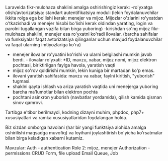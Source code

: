 Laravelda fikr-mulohaza shaklini amalga oshirishingiz kerak:
-ro'yxatga olish/avtorizatsiya: standart autentifikatsiya moduli (lekin foydalanuvchilar
ikkita rolga ega bo'lishi kerak: menejer va mijoz.
Mijozlar o'zlarini ro'yxatdan o'tkazishadi va menejer hisobi bo'lishi kerak oldindan yarating, login va parolni tugallangan vazifa bilan birga yuboring)
-kirishdan so'ng mijoz fikr-mulohaza shaklini, menejer esa ro'yxatni ko'radi ilovalar. (barcha sahifalar va funksiyalar faqat avtorizatsiya qilinganlar uchun mavjud foydalanuvchilar va faqat ularning imtiyozlariga ko'ra)
- menejer ilovalar ro'yxatini ko'rishi va ularni belgilashi mumkin javob berdi. - ilovalar ro'yxati:
*ID, mavzu, xabar, mijoz nomi, mijoz elektron pochtasi, biriktirilgan faylga havola, yaratish vaqti
- mijoz so'rov qoldirishi mumkin, lekin kuniga bir martadan ko'p emas.
- ilovani yaratish sahifasida: mavzu va xabar, faylni kiritish, "yuborish" tugmasi.
- shaklni qayta ishlash va ariza yaratish vaqtida uni menejerga yuboring barcha ma'lumotlar bilan elektron pochta
- pochtani asinxron yuborish (navbatlar yordamida), qilish kamida qisman sinov qamrovi.

Tartibga e'tibor berilmaydi, kodning dizayni muhim,
phpdoc, php7+ xususiyatlari va ramka xususiyatlaridan foydalangan holda.

Biz sizdan omborga havolani (har bir yangi funktsiya alohida amalga oshirilishi maqsadga muvofiq) va loyihani joylashtirish bo'yicha ko'rsatmalar bilan birga keladigan xabarni kutamiz.



Mavzular:
Auth - authentication
Role 2: mijoz, menejer
Authorization - permissions
CRUD
Form, file upload
Email
Queue, Job
